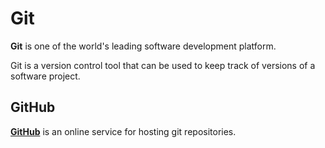# Git



**Git** is one of the world's leading software development platform.

Git is a version control tool that can be used to keep track of versions of a software project.



## GitHub



**[GitHub](https://github.com/)** is an online service for hosting git repositories.